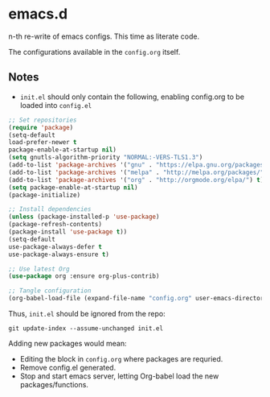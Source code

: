 # emacs.d

n-th re-write of emacs configs. This time as literate code.

The configurations available in the `config.org` itself.

## Notes

- `init.el` should only contain the following, enabling config.org to be loaded into `config.el`

```lisp
;; Set repositories
(require 'package)
(setq-default
load-prefer-newer t
package-enable-at-startup nil)
(setq gnutls-algorithm-priority "NORMAL:-VERS-TLS1.3")
(add-to-list 'package-archives '("gnu" . "https://elpa.gnu.org/packages/") t)
(add-to-list 'package-archives '("melpa" . "http://melpa.org/packages/") t)
(add-to-list 'package-archives '("org" . "http://orgmode.org/elpa/") t)
(setq package-enable-at-startup nil)
(package-initialize)

;; Install dependencies
(unless (package-installed-p 'use-package)
(package-refresh-contents)
(package-install 'use-package t))
(setq-default
use-package-always-defer t
use-package-always-ensure t)

;; Use latest Org
(use-package org :ensure org-plus-contrib)

;; Tangle configuration
(org-babel-load-file (expand-file-name "config.org" user-emacs-directory))
```

Thus, `init.el` should be ignored from the repo:

`git update-index --assume-unchanged init.el`

Adding new packages would mean:

  - Editing the block in `config.org` where packages are requried.
  - Remove config.el generated.
  - Stop and start emacs server, letting Org-babel load the new packages/functions.
